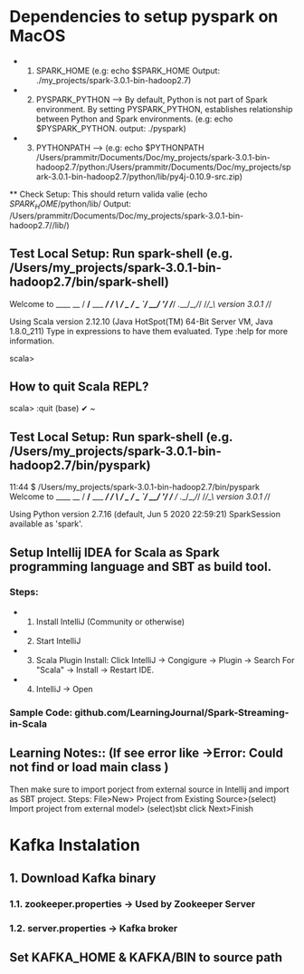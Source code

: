 # Dependencies to setup pyspark on MacOS

* 1. SPARK_HOME (e.g: echo $SPARK_HOME Output: ./my_projects/spark-3.0.1-bin-hadoop2.7)
* 2. PYSPARK_PYTHON --> By default, Python is not part of Spark environment. By setting PYSPARK_PYTHON, establishes relationship between Python and Spark environments. (e.g: echo $PYSPARK_PYTHON. output: ./pyspark)
* 3. PYTHONPATH --> (e.g: echo $PYTHONPATH
/Users/prammitr/Documents/Doc/my_projects/spark-3.0.1-bin-hadoop2.7/python:/Users/prammitr/Documents/Doc/my_projects/spark-3.0.1-bin-hadoop2.7/python/lib/py4j-0.10.9-src.zip)

** Check Setup: This should return valida valie (echo $SPARK_HOME/$python/lib/ Output: /Users/prammitr/Documents/Doc/my_projects/spark-3.0.1-bin-hadoop2.7//lib/)


## Test Local Setup: Run spark-shell (e.g. /Users/my_projects/spark-3.0.1-bin-hadoop2.7/bin/spark-shell)

Welcome to
      ____              __
     / __/__  ___ _____/ /__
    _\ \/ _ \/ _ `/ __/  '_/
   /___/ .__/\_,_/_/ /_/\_\   version 3.0.1
      /_/

Using Scala version 2.12.10 (Java HotSpot(TM) 64-Bit Server VM, Java 1.8.0_211)
Type in expressions to have them evaluated.
Type :help for more information.

scala>

## How to quit Scala REPL?

scala> :quit
(base) ✔ ~

## Test Local Setup: Run spark-shell (e.g. /Users/my_projects/spark-3.0.1-bin-hadoop2.7/bin/pyspark)

11:44 $ /Users/my_projects/spark-3.0.1-bin-hadoop2.7/bin/pyspark
Welcome to
      ____              __
     / __/__  ___ _____/ /__
    _\ \/ _ \/ _ `/ __/  '_/
   /__ / .__/\_,_/_/ /_/\_\   version 3.0.1
      /_/

Using Python version 2.7.16 (default, Jun  5 2020 22:59:21)
SparkSession available as 'spark'.

## Setup Intellij IDEA for Scala as Spark programming language and SBT as build tool.
### Steps:
* 1. Install IntelliJ (Community or otherwise)
* 2. Start IntelliJ
* 3. Scala Plugin Install: Click IntelliJ -> Congigure -> Plugin -> Search For "Scala" -> Install -> Restart IDE.
* 4. IntelliJ -> Open

### Sample Code: github.com/LearningJournal/Spark-Streaming-in-Scala

## Learning Notes:: (If see error like ->Error: Could not find or load main class )
Then make sure to import porject from external source in Intellij and import as SBT project.
Steps: File>New> Project from Existing Source>(select) Import project from external model> (select)sbt click Next>Finish


# Kafka Instalation
## 1. Download Kafka binary
### 1.1. zookeeper.properties -> Used by Zookeeper Server
### 1.2. server.properties -> Kafka broker

## Set KAFKA_HOME & KAFKA/BIN to source path




